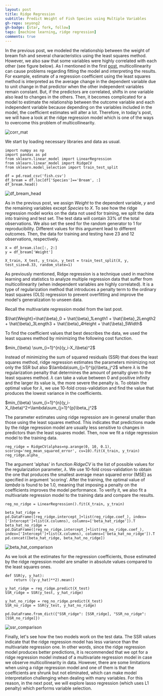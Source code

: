 ```yaml
---
layout: post
title: Ridge Regression 
subtitle: Predict Weight of Fish Species using Multiple Variables
gh-repo: seyong2
gh-badge: [star, fork, follow]
tags: [machine learning, ridge regression]
comments: true
---
```


In the previous post, we modeled the relationship between the weight of bream fish and several characteristics using the least squares method. However, we also saw that some variables were highly correlated with each other (see figure below). As I mentioned in the first [post](https://seyong2.github.io/2022-07-06-eda_fish/), multicollinearity can cause problems regarding fitting the model and interpreting the results. For example, estimate of a regression coefficient using the least squares method is interpreted as the average change in the dependent variable due to unit change in that predictor when the other independent variables remain constant. But, if the predictors are correlated, shifts in one variable also lead to changes in the others. Then, it becomes complicated for a model to estimate the relationship between the outcome variable and each independent variable because depending on the variables included in the model, the coefficient estimates will alter a lot. Therefore, in today's post, we will have a look at the ridge regression model which is one of the ways to overcome this problem of multicollinearity. 

![corr_mat](https://github.com/seyong2/seyong2.github.io/blob/master/assets/img/figures_multivariate_regression/corr_mat.png?raw=true)

We start by loading necessary libraries and data as usual.

```
import numpy as np
import pandas as pd
from sklearn.linear_model import LinearRegression
from sklearn.linear_model import RidgeCV
from sklearn.model_selection import train_test_split

df = pd.read_csv('fish.csv')
df_bream = df.loc[df['Species']=='Bream', :]
df_bream.head()
```

![df_bream_head](https://github.com/seyong2/seyong2.github.io/blob/master/assets/img/figures_multivariate_regression/df_bream_head.png?raw=true)

As in the previous post, we assign $Weight$ to the dependent variable, $y$ and the remaining variables except $Species$ to $X$. To see how the ridge regression model works on the data not used for training, we split the data into training and test set. The test data will contain 33% of the total observations. We also set the seed for the random generator to 1 for reproducibility. Different values for this argument lead to different outcomes. Then, the data for training and testing have 23 and 12 observations, respectively. 

```
X = df_bream.iloc[:, 2:]
y = df_bream['Weight']

X_train, X_test, y_train, y_test = train_test_split(X, y, test_size=0.33, random_state=1)
```

As previously mentioned, Ridge regression is a technique used in machine learning and statistics to analyze multiple regression data that suffer from multicollinearity (when independent variables are highly correlated). It is a type of regularization method that introduces a penalty term to the ordinary least squares (OLS) regression to prevent overfitting and improve the model's generalization to unseen data.

Recall the multivariate regression model from the last post.

$\hat{Weight}=\hat{\beta}_0 + \hat{\beta}_1Length1 + \hat{\beta}_2Length2 + \hat{\beta}_3Length3 + \hat{\beta}_4Height + \hat{\beta}_5Width$

To find the coefficient values that best describes the data, we used the least squares method by minimizing the following cost function.

$min_{\beta} \sum_{i=1}^{n}(y_i-X_i\beta)^2$

Instead of minimizing the sum of squared residuals (SSR) that does the least squares method, ridge regression estimates the parameters minimizing not only the SSR but also $\lambda\sum_{j=1}^{p}\beta_j^2$ where $\lambda$ is the regularization penalty that determines the amount of penalty given to the least squares method. $\lambda$ can take a value between 0 and positive infinity and the larger its value is, the more severe the penalty is. To obtain the optimal value for $\lambda$, we use 10-fold cross-validation and find the value that produces the lowest variance in the coefficients.

$min_{\beta} \sum_{i=1}^{n}(y_i-X_i\beta)^2+\lambda\sum_{j=1}^{p}\beta_j^2$

The parameter estimates using ridge regression are in general smaller than those using the least squares method. This indicates that predictions made by the ridge regression model are usually less sensitive to changes in predictors than the least squares model. Then, now we fit a ridge regression model to the training data.

```
reg_ridge = RidgeCV(alphas=np.arange(0, 10, 0.1), scoring='neg_mean_squared_error', cv=10).fit(X_train, y_train)
reg_ridge.alpha_
```

The argument 'alphas' in function *RidgeCV* is the list of possible values for the regularization parameter, $\lambda$. We use 10-fold cross-validation to obtain the one that produces the smallest average mean squared error (MSE) as specified in argument 'scoring'. After the training, the optimal value of $lambda$ is found to be 1.0, meaning that imposing a penalty on the coefficients improves the model performance. To verify it, we also fit a multivariate regression model to the training data and compare the results.

```
reg_no_ridge = LinearRegression().fit(X_train, y_train)

beta_hat_ridge = pd.DataFrame([reg_ridge.intercept_]+list(reg_ridge.coef_), index=['Intercept']+list(X.columns), columns=['beta_hat_ridge']).T
beta_hat_no_ridge = pd.DataFrame([reg_no_ridge.intercept_]+list(reg_no_ridge.coef_), index=['Intercept']+list(X.columns), columns=['beta_hat_no_ridge']).T
pd.concat([beta_hat_ridge, beta_hat_no_ridge])
```

![beta_hat_comparison](https://github.com/seyong2/seyong2.github.io/blob/master/assets/img/figures_ridge_regression/beta_hat_comparison.png?raw=true)

As we look at the estimates for the regression coefficients, those estimated by the ridge regression model are smaller in absolute values compared to the least squares ones.

```
def SSR(y, y_hat):
    return ((y-y_hat)**2).mean()

y_hat_ridge = reg_ridge.predict(X_test)
SSR_ridge = SSR(y_test, y_hat_ridge)

y_hat_no_ridge = reg_no_ridge.predict(X_test)
SSR_no_ridge = SSR(y_test, y_hat_no_ridge)

pd.DataFrame.from_dict({"SSR_ridge": [SSR_ridge], "SSR_no_ridge": [SSR_no_ridge]})
```

![ssr_comparison](https://github.com/seyong2/seyong2.github.io/blob/master/assets/img/figures_ridge_regression/ssr_comparison.png?raw=true)

Finally, let's see how the two models work on the test data. The SSR values indicate that the ridge regression model has less variance than the multivariate regression one. In other words, since the ridge regression model produces better predictions, it is recommended that we opt for a ridge regression model instead of a multivariate regression model in case we observe multicollinearity in data. However, there are some limitations when using a ridge regression model and one of them is that the coefficients are shrunk but not eliminated, which can make model interpretation challenging when dealing with many variables. For this reason, in the next post, we will explore lasso regression (which uses L1 penalty) which performs variable selection.
